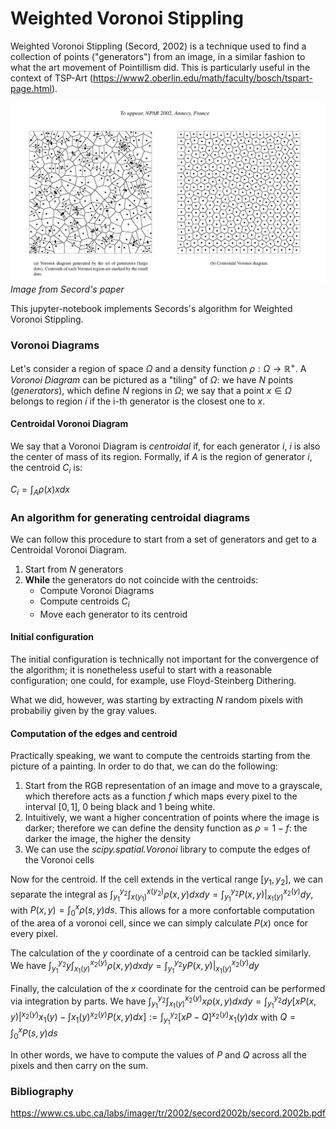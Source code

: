 # Weighted Voronoi Stippling


Weighted Voronoi Stippling (Secord, 2002) is a technique used to find a collection of points ("generators") from an image, in a similar fashion to what the art movement of Pointillism did. This is particularly useful in the context of TSP-Art (https://www2.oberlin.edu/math/faculty/bosch/tspart-page.html).

![Explanation](/explanation.png "Secord, 2002")
*Image from Secord's paper*

This jupyter-notebook implements Secords's algorithm for Weighted Voronoi Stippling.

### Voronoi Diagrams

Let's consider a region of space $\Omega$ and a density function $\rho: \Omega \to \mathbb{R}^+$. A *Voronoi Diagram* can be pictured as a "tiling" of $\Omega$: we have $N$ points (*generators*), which define $N$ regions in $\Omega$; we say that a point $x\in\Omega$ belongs to region $i$ if the i-th generator is the closest one to $x$.

#### Centroidal Voronoi Diagram
We say that a Voronoi Diagram is *centroidal* if, for each generator $i$, $i$ is also the center of mass of its region. Formally, if $A$ is the region of generator $i$, the centroid $C_i$ is:

$C_i=\int_A \rho(x)x dx$

### An algorithm for generating centroidal diagrams

We can follow this procedure to start from a set of generators and get to a Centroidal Voronoi Diagram.

1. Start from $N$ generators 
2. **While** the generators do not coincide with the centroids:
    - Compute Voronoi Diagrams
    - Compute centroids $C_i$
    - Move each generator to its centroid
    

#### Initial configuration
The initial configuration is technically not important for the convergence of the algorithm; it is nonetheless useful to start with a reasonable configuration; one could, for example, use Floyd-Steinberg Dithering. 

What we did, however, was starting by extracting $N$ random pixels with probabiliy given by the gray values. 

#### Computation of the edges and centroid
Practically speaking, we want to compute the centroids starting from the picture of a painting. In order to do that, we can do the following:
1. Start from the RGB representation of an image and move to a grayscale, which therefore acts as a function $f$ which maps every pixel to the interval $[0,1]$, 0 being black and 1 being white. 
2. Intuitively, we want a higher concentration of points where the image is darker; therefore we can define the density function as $\rho=1-f$: the darker the image, the higher the density
3. We can use the *scipy.spatial.Voronoi* library to compute the edges of the Voronoi cells

Now for the centroid.
If the cell extends in the vertical range $[y_1,y_2]$, we can separate the integral as $\int_{y_1}^{y_2}\int_{x(y_1)}^{x(y_2)}\rho(x,y)dxdy=\int_{y_1}^{y_2}P(x,y)|_{x_1(y)}^{x_2(y)}dy$, with $P(x,y)=\int_0^x \rho(s,y)ds$. This allows for a more confortable computation of the area of a voronoi cell, since we can simply calculate $P(x)$ once for every pixel.

The calculation of the $y$ coordinate of a centroid can be tackled similarly. We have
$\int_{y_1}^{y_2}y\int_{x_1(y)}^{x_2(y)}\rho(x,y)dxdy = \int_{y_1}^{y_2}y P(x,y)|_{x_1(y)}^{x_2(y)}dy$

Finally, the calculation of the $x$ coordinate for the centroid can be performed via integration by parts. We have $\int_{y_1}^{y_2}\int_{x_1(y)}^{x_2(y)}x\rho(x,y)dxdy=\int_{y_1}^{y_2}dy [xP(x,y)|^{x_2(y)}{x_1(y)}-\int{x_1(y)}^{x_2(y)}P(x,y)dx]:=\int_{y_1}^{y_2}[xP-Q]^{x_2(y)}{x_1(y)}dx$ with $Q=\int_{0}^{x}P(s,y)ds$

In other words, we have to compute the values of $P$ and $Q$ across all the pixels and then carry on the sum.


### Bibliography

https://www.cs.ubc.ca/labs/imager/tr/2002/secord2002b/secord.2002b.pdf
